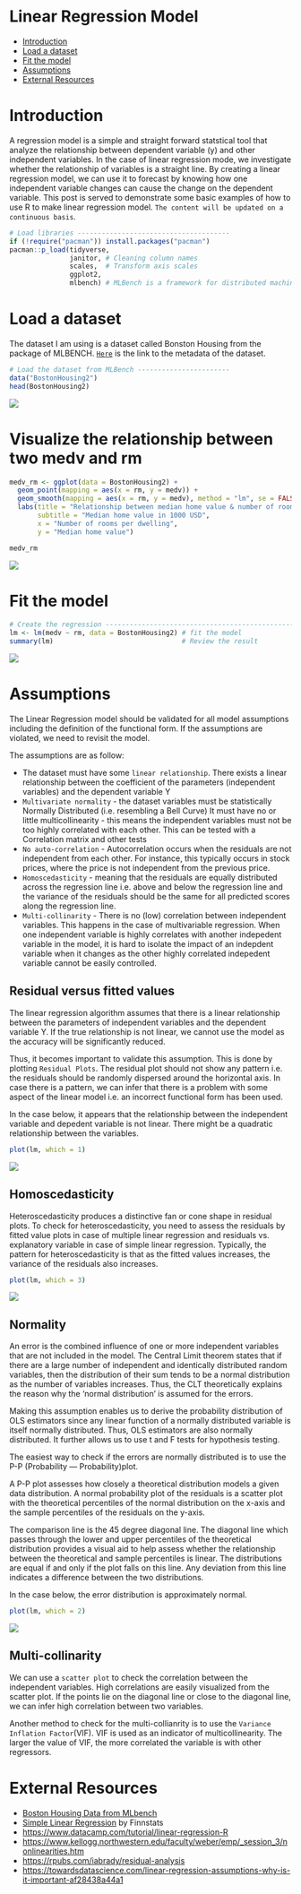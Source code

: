 # Linear Regression Model

- [Introduction](#Introduction)
- [Load a dataset](#Loading-a-dataset)
- [Fit the model](#Fit-the-model)
- [Assumptions](#Assumptions)
- [External Resources](#External-Resources)

# Introduction
A regression model is a simple and straight forward statstical tool that analyze the relationship between dependent variable (y) and other independent variables. In the case of linear regression mode, we investigate whether the relationship of variables is a straight line. By creating a linear regression model, we can use it to forecast by knowing how one independent variable changes can cause the change on the dependent variable. This post is served to demonstrate some basic examples of how to use R to make linear regression model. `The content will be updated on a continuous basis`. 


```r
# Load libraries --------------------------------------
if (!require("pacman")) install.packages("pacman")
pacman::p_load(tidyverse, 
               janitor, # Cleaning column names  
               scales,  # Transform axis scales
               ggplot2,
               mlbench) # MLBench is a framework for distributed machine learning. A collection of artificial and real-world machine learning benchmark problems.    
```


# Load a dataset
The dataset I am using is a dataset called Bonston Housing from the package of MLBENCH. [`Here`](https://rdrr.io/cran/mlbench/man/BostonHousing.html) is the link to the metadata of the dataset.
```r
# Load the dataset from MLBench -----------------------
data("BostonHousing2")
head(BostonHousing2)
```
![](https://github.com/tomtomhuang/R_Notes/blob/main/Notes/Regression/Figure/BostonHousing2.png)

# Visualize the relationship between two medv and rm
```r
medv_rm <- ggplot(data = BostonHousing2) +
  geom_point(mapping = aes(x = rm, y = medv)) +
  geom_smooth(mapping = aes(x = rm, y = medv), method = "lm", se = FALSE) +     # add a regression line
  labs(title = "Relationship between median home value & number of rooms per dwelling",
       subtitle = "Median home value in 1000 USD",
       x = "Number of rooms per dwelling",
       y = "Median home value")

medv_rm                                                                         # visualize the graph
```
![](https://github.com/tomtomhuang/R_Notes/blob/main/Notes/Regression/Figure/Medv_rm.jpeg)

# Fit the model
```r
# Create the regression ------------------------------------------------------
lm <- lm(medv ~ rm, data = BostonHousing2) # fit the model
summary(lm)                                # Review the result
```
![](https://github.com/tomtomhuang/R_Notes/blob/main/Notes/Regression/Figure/medv~rm.PNG)

# Assumptions

The Linear Regression model should be validated for all model assumptions including the definition of the functional form. If the assumptions are violated, we need to revisit the model.

The assumptions are as follow:
* The dataset must have some `linear relationship`. There exists a linear relationship between the coefficient of the parameters (independent variables) and the dependent variable Y
* `Multivariate normality` - the dataset variables must be statistically Normally Distributed (i.e. resembling a Bell Curve)
It must have no or little multicollinearity - this means the independent variables must not be too highly correlated with each other. This can be tested with a Correlation matrix and other tests
* `No auto-correlation` - Autocorrelation occurs when the residuals are not independent from each other. For instance, this typically occurs in stock prices, where the price is not independent from the previous price.
* `Homoscedasticity` - meaning that the residuals are equally distributed across the regression line i.e. above and below the regression line and the variance of the residuals should be the same for all predicted scores along the regression line.
* `Multi-collinarity` - There is no (low) correlation between independent variables. This happens in the case of multivariable regression. When one independent variable is highly correlates with another indepedent variable in the model, it is hard to isolate the impact of an indepdent variable when it changes as the other highly correlated indepedent variable cannot be easily controlled. 

## Residual versus fitted values
The linear regression algorithm assumes that there is a linear relationship between the parameters of independent variables and the dependent variable Y. If the true relationship is not linear, we cannot use the model as the accuracy will be significantly reduced.

Thus, it becomes important to validate this assumption. This is done by plotting `Residual Plots`. 
The residual plot should not show any pattern i.e. the residuals should be randomly dispersed around the horizontal axis. In case there is a pattern, we can infer that there is a problem with some aspect of the linear model i.e. an incorrect functional form has been used.

In the case below, it appears that the relationship between the independent variable and depedent variable is not linear. There might be a quadratic relationship between the variables.
```r
plot(lm, which = 1)
```
![](https://github.com/tomtomhuang/R_Notes/blob/main/Notes/Regression/Figure/Residuals.jpeg)

## Homoscedasticity
Heteroscedasticity produces a distinctive fan or cone shape in residual plots. To check for heteroscedasticity, you need to assess the residuals by fitted value plots in case of multiple linear regression and residuals vs. explanatory variable in case of simple linear regression. Typically, the pattern for heteroscedasticity is that as the fitted values increases, the variance of the residuals also increases.
```r
plot(lm, which = 3)
```
![](https://github.com/tomtomhuang/R_Notes/blob/main/Notes/Regression/Figure/Homoscedasticity.jpeg)

## Normality
An error is the combined influence of one or more independent variables that are not included in the model. The Central Limit theorem states that if there are a large number of independent and identically distributed random variables, then the distribution of their sum tends to be a normal distribution as the number of variables increases. Thus, the CLT theoretically explains the reason why the ‘normal distribution’ is assumed for the errors.

Making this assumption enables us to derive the probability distribution of OLS estimators since any linear function of a normally distributed variable is itself normally distributed. Thus, OLS estimators are also normally distributed. It further allows us to use t and F tests for hypothesis testing.

The easiest way to check if the errors are normally distributed is to use the P-P (Probability — Probability)plot.

A P-P plot assesses how closely a theoretical distribution models a given data distribution. A normal probability plot of the residuals is a scatter plot with the theoretical percentiles of the normal distribution on the x-axis and the sample percentiles of the residuals on the y-axis.

The comparison line is the 45 degree diagonal line. The diagonal line which passes through the lower and upper percentiles of the theoretical distribution provides a visual aid to help assess whether the relationship between the theoretical and sample percentiles is linear. The distributions are equal if and only if the plot falls on this line. Any deviation from this line indicates a difference between the two distributions.

In the case below, the error distribution is approximately normal. 
```r
plot(lm, which = 2)
```
![](https://github.com/tomtomhuang/R_Notes/blob/main/Notes/Regression/Figure/Normality.jpeg)

## Multi-collinarity
We can use a `scatter plot` to check the correlation between the independent variables. High correlations are easily visualized from the scatter plot. If the points lie on the diagonal line or close to the diagonal line, we can infer high correlation between two variables.

Another method to check for the multi-collianrity is to use the `Variance Inflation Factor`(VIF). VIF is used as an indicator of multicollinearity. The larger the value of VIF, the more correlated the variable is with other regressors.

# External Resources
* [Boston Housing Data from MLbench](https://rdrr.io/cran/mlbench/man/BostonHousing.html)
* [Simple Linear Regression](https://finnstats.com/index.php/2021/10/25/simple-linear-regression-in-r/?utm_source=ReviveOldPost&utm_medium=social&utm_campaign=ReviveOldPost) by Finnstats
* https://www.datacamp.com/tutorial/linear-regression-R
* https://www.kellogg.northwestern.edu/faculty/weber/emp/_session_3/nonlinearities.htm
* https://rpubs.com/iabrady/residual-analysis
* https://towardsdatascience.com/linear-regression-assumptions-why-is-it-important-af28438a44a1

